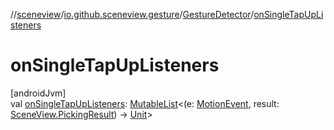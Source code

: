 //[sceneview](../../../index.md)/[io.github.sceneview.gesture](../index.md)/[GestureDetector](index.md)/[onSingleTapUpListeners](on-single-tap-up-listeners.md)

# onSingleTapUpListeners

[androidJvm]\
val [onSingleTapUpListeners](on-single-tap-up-listeners.md): [MutableList](https://kotlinlang.org/api/latest/jvm/stdlib/kotlin.collections/-mutable-list/index.html)&lt;(e: [MotionEvent](https://developer.android.com/reference/kotlin/android/view/MotionEvent.html), result: [SceneView.PickingResult](../../io.github.sceneview/-scene-view/-picking-result/index.md)) -&gt; [Unit](https://kotlinlang.org/api/latest/jvm/stdlib/kotlin/-unit/index.html)&gt;
